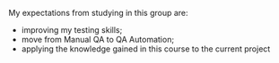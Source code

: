  My expectations from studying in this group are:
- improving my testing skills;
- move from Manual QA to QA Automation;
- applying the knowledge gained in this course to the current project